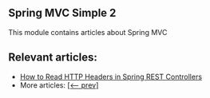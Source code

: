 ## Spring MVC Simple 2

This module contains articles about Spring MVC

## Relevant articles:
- [How to Read HTTP Headers in Spring REST Controllers](https://www.baeldung.com/spring-rest-http-headers)
- More articles: [[<-- prev]](/spring-mvc-simple)
